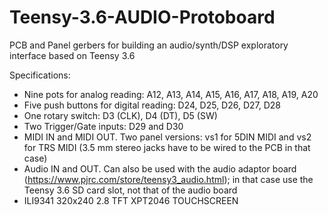 # Teensy-3.6-AUDIO-Protoboard
PCB and Panel gerbers for building an audio/synth/DSP exploratory interface based on Teensy 3.6 

Specifications:  
- Nine pots for analog reading: A12, A13, A14, A15, A16, A17, A18, A19, A20  
- Five push buttons for digital reading: D24, D25, D26, D27, D28  
- One rotary switch: D3 (CLK), D4 (DT), D5 (SW)  
- Two Trigger/Gate inputs: D29 and D30  
- MIDI IN and MIDI OUT. Two panel versions: vs1 for 5DIN MIDI and vs2 for TRS MIDI (3.5 mm stereo jacks have to be wired to the PCB in that case)  
- Audio IN and OUT. Can also be used with the audio adaptor board (https://www.pjrc.com/store/teensy3_audio.html); in that case use the Teensy 3.6 SD card slot, not that of the audio board
- ILI9341 320x240 2.8 TFT XPT2046 TOUCHSCREEN  
